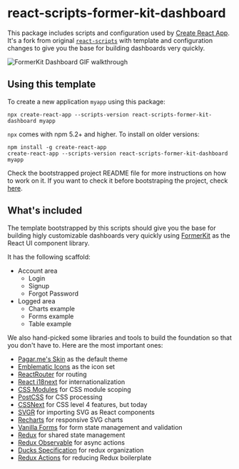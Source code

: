 # react-scripts-former-kit-dashboard

This package includes scripts and configuration used by [Create React App](https://github.com/facebook/create-react-app). It's a fork from original [`react-scripts`](https://github.com/facebook/create-react-app) with template and configuration changes to give you the base for building dashboards very quickly.

![FormerKit Dashboard GIF walkthrough](https://media.giphy.com/media/9rnoHahCVjSlKOWcvo/giphy.gif)

## Using this template

To create a new application `myapp` using this package:

```
npx create-react-app --scripts-version react-scripts-former-kit-dashboard myapp
```

`npx` comes with npm 5.2+ and higher. To install on older versions:

```
npm install -g create-react-app
create-react-app --scripts-version react-scripts-former-kit-dashboard myapp
```

Check the bootstrapped project README file for more instructions on how to work on it. If you want to check it before bootstraping the project, check [here](https://github.com/pagarme/react-scripts-former-kit-dashboard/tree/master/template/README.md).

## What's included

The template bootstrapped by this scripts should give you the base for building higly customizable dashboards very quickly using [FormerKit](https://github.com/pagarme/former-kit) as the React UI component library.

It has the following scaffold:

- Account area
  + Login
  + Signup
  + Forgot Password
- Logged area
  + Charts example
  + Forms example
  + Table example

We also hand-picked some libraries and tools to build the foundation so that you don't have to. Here are the most important ones:

- [Pagar.me's Skin](https://github.com/pagarme/former-kit-skin-pagarme) as the default theme
- [Emblematic Icons](https://github.com/pagarme/emblematic-icons) as the icon set
- [ReactRouter](https://github.com/ReactTraining/react-router) for routing
- [React i18next](https://github.com/i18next/react-i18next) for internationalization
- [CSS Modules](https://github.com/css-modules/css-modules) for CSS module scoping
- [PostCSS](https://github.com/postcss/postcss) for CSS processing
- [CSSNext](https://github.com/MoOx/postcss-cssnext) for CSS level 4 features, but today
- [SVGR](https://github.com/smooth-code/svgr) for importing SVG as React components
- [Recharts](https://github.com/recharts/recharts) for responsive SVG charts
- [Vanilla Forms](https://github.com/derekstavis/react-vanilla-forms) for form state management and validation
- [Redux](https://redux.js.org) for shared state management
- [Redux Observable](https://redux-observable.js.org) for async actions
- [Ducks Specification](https://github.com/erikras/ducks-modular-redux) for redux organization
- [Redux Actions](https://redux-actions.js.org) for reducing Redux boilerplate

